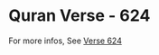 # Quran Verse - 624 

For more infos, See [Verse 624](https://www.quranbookk.com/quran/search?q=624)
